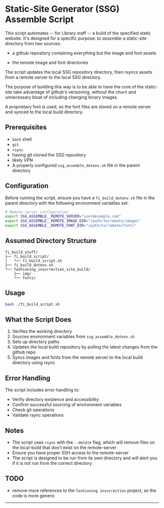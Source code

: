 # Static-Site Generator (SSG) Assemble Script

This script automates -- for Library staff -- a build of the specified static website. It's designed for a specific purpose: to _assemble_ a static-site directory from two sources:

- a github repository containing everything but the image and font assets

- the remote image and font directories

The script updates the local SSG repository directory, then rsyncs assets from a remote server to the local SSG directory.

The purpose of building this way is to be able to have the core of the static-site take advantage of github's versioning, without the churn and unnecessary bloat of including changing binary images.

A proprietary font is used, so the font files are stored on a remote server and synced to the local build directory.


## Prerequisites

- `bash` shell
- `git`
- `rsync`
- having git cloned the SSG repository
- likely VPN
- A properly configured `ssg_assemble_dotenv.sh` file in the parent directory


## Configuration

Before running the script, ensure you have a `fi_build_dotenv.sh` file in the parent directory with the following environment variables set:

```bash
# Remote server configuration
export SSG_ASSEMBLE__REMOTE_SERVER="user@example.com"
export SSG_ASSEMBLE__REMOTE_IMAGE_DIR="/path/to/remote/images"
export SSG_ASSEMBLE__REMOTE_FONT_DIR="/path/to/remote/fonts"
```

## Assumed Directory Structure

```
fi_build_stuff/
├── fi_build_script/
│   └── fi_build_script.sh
├── fi_build_dotenv.sh
└── fashioning_insurrection_site_build/
    ├── img/
    └── fonts/
```


## Usage

```bash
bash ./fi_build_script.sh
```


## What the Script Does

1. Verifies the working directory
2. Sources environment variables from `ssg_assemble_dotenv.sh`
3. Sets up directory paths
4. Updates the local build repository by pulling the latest changes from the github repo
5. Syncs images and fonts from the remote server to the local build directory using rsync


## Error Handling

The script includes error handling to:
- Verify directory existence and accessibility
- Confirm successful sourcing of environment variables
- Check git operations
- Validate rsync operations


## Notes

- The script uses `rsync` with the `--delete` flag, which will remove files on the local-build that don't exist on the remote-server
- Ensure you have proper SSH access to the remote-server
- The script is designed to be run from its own directory and will alert you if it is not run from the correct directory


## TODO
- remove more references to the `fashioning insurrection` project, so the code is more generic

---

